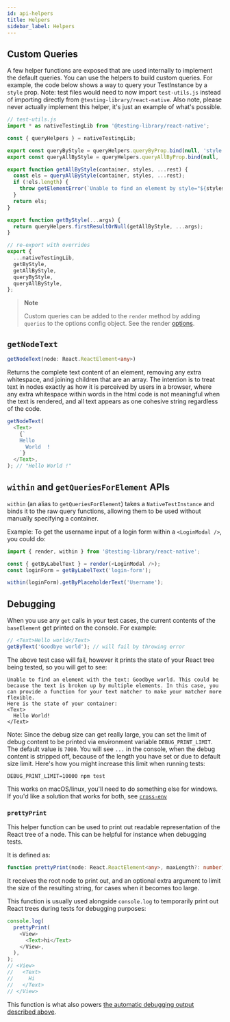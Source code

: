 ```yaml
---
id: api-helpers
title: Helpers
sidebar_label: Helpers
---
```


## Custom Queries

A few helper functions are exposed that are used internally to implement the default queries. You
can use the helpers to build custom queries. For example, the code below shows a way to query your
TestInstance by a `style` prop. Note: test files would need to now import `test-utils.js` instead of
importing directly from `@testing-library/react-native`. Also note, please never actually implement
this helper, it's just an example of what's possible.

```javascript
// test-utils.js
import * as nativeTestingLib from '@testing-library/react-native';

const { queryHelpers } = nativeTestingLib;

export const queryByStyle = queryHelpers.queryByProp.bind(null, 'style');
export const queryAllByStyle = queryHelpers.queryAllByProp.bind(null, 'style');

export function getAllByStyle(container, styles, ...rest) {
  const els = queryAllByStyle(container, styles, ...rest);
  if (!els.length) {
    throw getElementError(`Unable to find an element by style="${styles}"`, container);
  }
  return els;
}

export function getByStyle(...args) {
  return queryHelpers.firstResultOrNull(getAllByStyle, ...args);
}

// re-export with overrides
export {
  ...nativeTestingLib,
  getByStyle,
  getAllByStyle,
  queryByStyle,
  queryAllByStyle,
};
```

> **Note**
>
> Custom queries can be added to the `render` method by adding `queries` to the options config
> object. See the render [options](/docs/api-render#render-options).

## `getNodeText`

```typescript
getNodeText(node: React.ReactElement<any>)
```

Returns the complete text content of an element, removing any extra whitespace, and joining children
that are an array. The intention is to treat text in nodes exactly as how it is perceived by users
in a browser, where any extra whitespace within words in the html code is not meaningful when the
text is rendered, and all text appears as one cohesive string regardless of the code.

```javascript
getNodeText(
  <Text>
    {`
    Hello
      World  !
    `}
  </Text>,
); // "Hello World !"
```

## `within` and `getQueriesForElement` APIs

`within` (an alias to `getQueriesForElement`) takes a `NativeTestInstance` and binds it to the raw
query functions, allowing them to be used without manually specifying a container.

Example: To get the username input of a login form within a `<LoginModal />`, you could do:

```js
import { render, within } from '@testing-library/react-native';

const { getByLabelText } = render(<LoginModal />);
const loginForm = getByLabelText('login-form');

within(loginForm).getByPlaceholderText('Username');
```

## Debugging

When you use any `get` calls in your test cases, the current contents of the `baseElement` get
printed on the console. For example:

```javascript
// <Text>Hello world</Text>
getByText('Goodbye world'); // will fail by throwing error
```

The above test case will fail, however it prints the state of your React tree being tested, so you
will get to see:

```
Unable to find an element with the text: Goodbye world. This could be because the text is broken up by multiple elements. In this case, you can provide a function for your text matcher to make your matcher more flexible.
Here is the state of your container:
<Text>
  Hello World!
</Text>
```

Note: Since the debug size can get really large, you can set the limit of debug content to be
printed via environment variable `DEBUG_PRINT_LIMIT`. The default value is `7000`. You will see
`...` in the console, when the debug content is stripped off, because of the length you have set or
due to default size limit. Here's how you might increase this limit when running tests:

```
DEBUG_PRINT_LIMIT=10000 npm test
```

This works on macOS/linux, you'll need to do something else for windows. If you'd like a solution
that works for both, see [`cross-env`](https://www.npmjs.com/package/cross-env)

### `prettyPrint`

This helper function can be used to print out readable representation of the React tree of a node.
This can be helpful for instance when debugging tests.

It is defined as:

```typescript
function prettyPrint(node: React.ReactElement<any>, maxLength?: number): string;
```

It receives the root node to print out, and an optional extra argument to limit the size of the
resulting string, for cases when it becomes too large.

This function is usually used alongside `console.log` to temporarily print out React trees during
tests for debugging purposes:

```javascript
console.log(
  prettyPrint(
    <View>
      <Text>hi</Text>
    </View>,
  ),
);
// <View>
//   <Text>
//     Hi
//   </Text>
// </View>
```

This function is what also powers [the automatic debugging output described above](#debugging).
